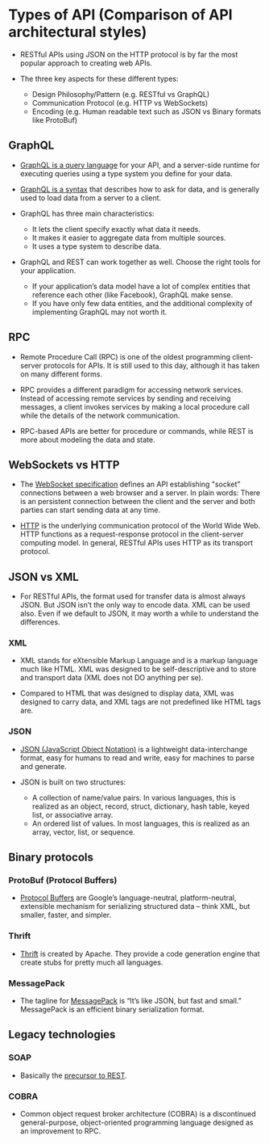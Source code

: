 # Types of API (Comparison of API architectural styles)

* RESTful APIs using JSON on the HTTP protocol is by far the most popular approach to creating web APIs.

* The three key aspects for these different types:
  * Design Philosophy/Pattern (e.g. RESTful vs GraphQL)
  * Communication Protocol (e.g. HTTP vs WebSockets)
  * Encoding (e.g. Human readable text such as JSON vs Binary formats like ProtoBuf)

## GraphQL

* [GraphQL is a query language](https://graphql.org/learn/) for your API, and a server-side runtime for executing queries using a type system you define for your data.

* [GraphQL is a syntax](https://www.freecodecamp.org/news/so-whats-this-graphql-thing-i-keep-hearing-about-baf4d36c20cf)  that describes how to ask for data, and is generally used to load data from a server to a client.

* GraphQL has three main characteristics:
  * It lets the client specify exactly what data it needs.
  * It makes it easier to aggregate data from multiple sources.
  * It uses a type system to describe data.

* GraphQL and REST can work together as well. Choose the right tools for your application.
  * If your application’s data model have a lot of complex entities that reference each other (like Facebook), GraphQL make sense.
  * If you have only few data entities, and the additional complexity of implementing GraphQL may not worth it.

## RPC

* Remote Procedure Call (RPC) is one of the oldest programming client-server protocols for APIs. It is still used to this day, although it has taken on many different forms.

* RPC provides a different paradigm for accessing network services. Instead of accessing remote services by sending and receiving messages, a client invokes services by making a local procedure call while the details of the network communication.

* RPC-based APIs are better for procedure or commands, while REST is more about modeling the data and state.

## WebSockets vs HTTP

* The [WebSocket specification](https://web.dev/websockets-basics/) defines an API establishing "socket" connections between a web browser and a server. In plain words: There is an persistent connection between the client and the server and both parties can start sending data at any time.

* [HTTP](https://medium.com/platform-engineer/web-api-design-35df8167460) is the underlying communication protocol of the World Wide Web. HTTP functions as a request-response protocol in the client-server computing model. In general, RESTful APIs uses HTTP as its transport protocol.

## JSON vs XML

* For RESTful APIs, the format used for transfer data is almost always JSON. But JSON isn’t the only way to encode data. XML can be used also. Even if we default to JSON, it may worth a while to understand the differences.

### XML

* XML stands for eXtensible Markup Language and is a markup language much like HTML. XML was designed to be self-descriptive and to store and transport data (XML does not DO anything per se).

* Compared to HTML that was designed to display data, XML was designed to carry data, and XML tags are not predefined like HTML tags are.

### JSON

* [JSON (JavaScript Object Notation)](https://www.json.org/json-en.html) is a lightweight data-interchange format, easy for humans to read and write, easy for machines to parse and generate.

* JSON is built on two structures:
  * A collection of name/value pairs. In various languages, this is realized as an object, record, struct, dictionary, hash table, keyed list, or associative array.
  * An ordered list of values. In most languages, this is realized as an array, vector, list, or sequence.

## Binary protocols

### ProtoBuf (Protocol Buffers)

* [Protocol Buffers](https://developers.google.com/protocol-buffers/) are Google’s language-neutral, platform-neutral, extensible mechanism for serializing structured data – think XML, but smaller, faster, and simpler.

### Thrift

* [Thrift](https://thrift.apache.org/) is created by Apache. They provide a code generation engine that create stubs for pretty much all languages.

### MessagePack

* The tagline for [MessagePack](https://msgpack.org/index.html) is “It’s like JSON, but fast and small.” MessagePack is an efficient binary serialization format.

## Legacy technologies

### SOAP

* Basically the [precursor to REST](https://www.upwork.com/hiring/development/soap-vs-rest-comparing-two-apis/).

### COBRA

* Common object request broker architecture (COBRA) is a discontinued general-purpose, object-oriented programming language designed as an improvement to RPC.
